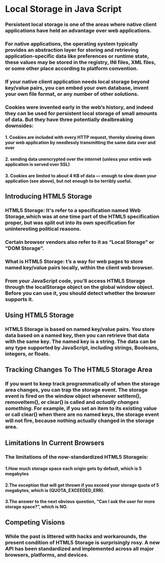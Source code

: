 #  Local Storage in Java Script
### Persistent local storage is one of the areas where native client applications have held an advantage over web applications. 
### For native applications, the operating system typically provides an abstraction layer for storing and retrieving application-specific data like preferences or runtime state, these values may be stored in the registry, INI files, XML files, or some other place according to platform convention.
### If your native client application needs local storage beyond key/value pairs, you can embed your own database, invent your own file format, or any number of other solutions.
### Cookies were invented early in the web’s history, and indeed they can be used for persistent local storage of small amounts of data. But they have three potentially dealbreaking downsides:
#### 1. Cookies are included with every HTTP request, thereby slowing down your web application by needlessly transmitting the same data over and over
#### 2. sending data unencrypted over the internet (unless your entire web application is served over SSL)
#### 3. Cookies are limited to about 4 KB of data — enough to slow down your application (see above), but not enough to be terribly useful.
## Introducing HTML5 Storage
### HTML5 Storage: It's refer to a specification named Web Storage,which was at one time part of the HTML5 specification proper, but was split out into its own specification for uninteresting political reasons.
### Certain browser vendors also refer to it as “Local Storage” or “DOM Storage”.
### What is HTML5 Storage: t’s a way for web pages to store named key/value pairs locally, within the client web browser.
### From your JavaScript code, you’ll access HTML5 Storage through the localStorage object on the global window object. Before you can use it, you should detect whether the browser supports it.
## Using HTML5 Storage
### HTML5 Storage is based on named key/value pairs. You store data based on a named key, then you can retrieve that data with the same key. The named key is a string. The data can be any type supported by JavaScript, including strings, Booleans, integers, or floats.
## Tracking Changes To The HTML5 Storage Area
### If you want to keep track programmatically of when the storage area changes, you can trap the storage event. The storage event is fired on the window object whenever setItem(), removeItem(), or clear() is called and _actually changes something_. For example, if you set an item to its existing value or call clear() when there are no named keys, the storage event will not fire, because nothing actually changed in the storage area.
## Limitations In Current Browsers
### The limitations of the now-standardized HTML5 Storageis:
#### 1.How much storage space each origin gets by default, which is 5 megabytes
#### 2.The exception that will get thrown if you exceed your storage quota of 5 megabytes, which is (QUOTA_EXCEEDED_ERR).
#### 3.The answer to the next obvious question, “Can I ask the user for more storage space?”, which is NO.
## Competing Visions
### While the past is littered with hacks and workarounds, the present condition of HTML5 Storage is surprisingly rosy. A new API has been standardized and implemented across all major browsers, platforms, and devices. 










